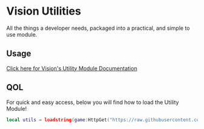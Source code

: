# Vision Utilities
All the things a developer needs, packaged into a practical, and simple to use module.

## Usage
[Click here for Vision's Utility Module Documentation][Docs]

[Docs]: https://github.com/Vision-Software-LLC/scripts/blob/main/utils/Documentation.md


## QOL
For quick and easy access, below you will find how to load the Utility Module!
```lua
local utils = loadstring(game:HttpGet("https://raw.githubusercontent.com/Vision-Software-LLC/scripts/main/utils/source.lua"))()
```
